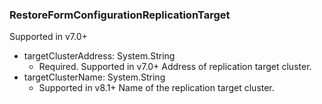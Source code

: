 ### RestoreFormConfigurationReplicationTarget
Supported in v7.0+

- targetClusterAddress: System.String
  - Required. Supported in v7.0+
  Address of replication target cluster.
- targetClusterName: System.String
  - Supported in v8.1+
  Name of the replication target cluster.
